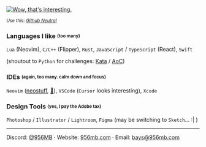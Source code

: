 [![Wow, that's interesting.](https://github.com/user-attachments/assets/fadd49b5-e1cd-4fbc-87bb-e131aa0a5abe)](https://github.com/956MB/banner)

*<sup>Use this: [Github Neutral](https://github.com/956MB/boosts#github-neutral)</sup>*

### Languages I like <sub><sup>(too many)</sup></sub>

`Lua` (Neovim), `C/C++` (Flipper), `Rust`, `JavaScript` / `TypeScript` (React), `Swift`

(shoutout to `Python` for challenges: [Kata](https://github.com/956MB/Kata) / [AoC](https://github.com/956MB/AoC))

### IDEs <sub><sup>(again, too many. calm down and focus)</sup></sub>

`Neovim` ([neostuff](https://github.com/956MB/neostuff), [👻](https://github.com/ghostty-org)), `VSCode` (`Cursor` looks interesting), `Xcode`

### Design Tools <sub><sup>(yes, I pay the Adobe tax)</sup></sub>

`Photoshop` / `Illustrator` / `Lightroom`, `Figma` (may be switching to `Sketch`... :| )

---

Discord: [@956MB](https://www.discordapp.com/users/111967411497947136) · Website: [956mb.com](https://www.956mb.com/) · Email: bays@956mb.com
